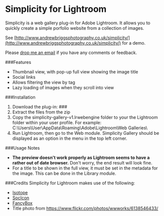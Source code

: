 Simplicity for Lightroom
========================

Simplicity is a web gallery plug-in for Adobe Lightroom.  It allows you to quickly create a simple porfolio website from a collection of images.

See [http://www.andrewbriggsphotography.co.uk/simplicity/](http://www.andrewbriggsphotography.co.uk/simplicity/) for a demo.

Please [drop me an email](mailto:andrew@brggs.co.uk) if you have any comments or feedback.

###Features
- Thumbnail view, with pop-up full view showing the image title
- Social links
- Allows filtering the view by tag
- Lazy loading of images when they scroll into view

###Installation
1. Download the plug-in: ###
1. Extract the files from the zip
1. Copy the simplicity-gallery-v1.lrwebengine folder to your the Lightroom folder within your user profile.  For example: C:\Users\User\AppData\Roaming\Adobe\Lightroom\Web Galleries\
1. Run Lightroom, then go to the Web module.  Simplicity Gallery should be displayed as an option in the menu in the top left corner.

###Usage Notes
- **The preview doesn't work properly as Lightroom seems to have a rather out of date browser.**  Don't worry, the end result will look fine.
- For a title to be shown in the full view, it must be set in the metadata for the image.  This can be done in the Library module.

###Credits
Simplicity for Lightroom makes use of the following:

- [Isotope](http://isotope.metafizzy.co/)
- [SocIcon](http://www.socicon.com/)
- [FancyBox](http://fancyapps.com/fancybox/)
- Title photo from https://www.flickr.com/photos/wwworks/6138546433/
